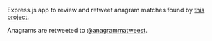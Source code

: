 Express.js app to review and retweet anagram matches found by 
[this project](https://github.com/bdrupieski/TwitterBots/tree/master/AnagramListener).

Anagrams are retweeted to [@anagrammatweest](https://twitter.com/anagrammatweest).
